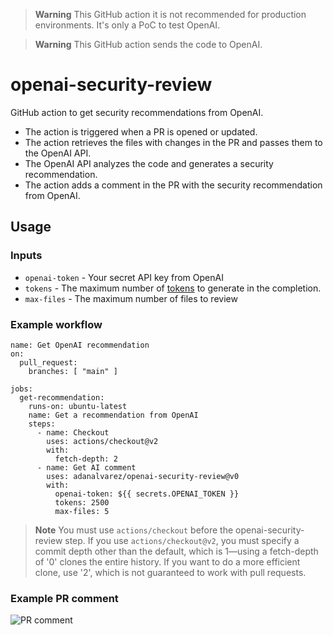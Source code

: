 > **Warning**
> This GitHub action it is not recommended for production environments. It's only a PoC to test OpenAI.

> **Warning**
> This GitHub action sends the code to OpenAI.
# openai-security-review

GitHub action to get security recommendations from OpenAI.

- The action is triggered when a PR is opened or updated.
- The action retrieves the files with changes in the PR and passes them to the OpenAI API.
- The OpenAI API analyzes the code and generates a security recommendation.
- The action adds a comment in the PR with the security recommendation from OpenAI.

## Usage
### Inputs
* `openai-token` - Your secret API key from OpenAI
* `tokens` - The maximum number of [tokens](https://beta.openai.com/tokenizer) to generate in the completion.
* `max-files` - The maximum number of files to review

### Example workflow
```
name: Get OpenAI recommendation
on:
  pull_request:
    branches: [ "main" ]

jobs:
  get-recommendation:
    runs-on: ubuntu-latest
    name: Get a recommendation from OpenAI
    steps:
      - name: Checkout
        uses: actions/checkout@v2
        with:
          fetch-depth: 2
      - name: Get AI comment
        uses: adanalvarez/openai-security-review@v0
        with:
          openai-token: ${{ secrets.OPENAI_TOKEN }}
          tokens: 2500
          max-files: 5
```
> **Note**
> You must use `actions/checkout` before the openai-security-review step. If you use `actions/checkout@v2`, you must specify a commit depth other than the default, which is 1—using a fetch-depth of '0' clones the entire history. If you want to do a more efficient clone, use '2', which is not guaranteed to work with pull requests.

### Example PR comment
![PR comment](comment.PNG)
   
